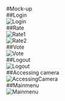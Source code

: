 #Mock-up  
##Login  
![Login](/mockup/Login.jpg)  
##Rate  
![Rate1](/mockup/rate1.jpg)  
![Rate2](/mockup/rate2.jpg)  
##Vote  
![Vote](/mockup/vote.jpg)  
##Logout  
![Logout](/mockup/Logout.jpg)  
##Accessing camera  
![AccessingCamera](/mockup/AccessingCamera.jpg)  
##Mainmenu  
![Mainmenu](/mockup/Mainmenu.jpg)  
